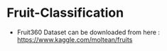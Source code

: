 # Fruit-Classification
* Fruit360 Dataset can be downloaded from here : https://www.kaggle.com/moltean/fruits
